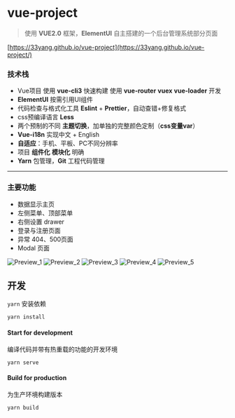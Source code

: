 # vue-project

> 使用 **VUE2.0** 框架，**ElementUI** 自主搭建的一个后台管理系统部分页面

[https://33yang.github.io/vue-project](https://33yang.github.io/vue-project/)

### 技术栈

- Vue项目 使用 **vue-cli3** 快速构建 使用 **vue-router** **vuex** **vue-loader** 开发
- **ElementUI** 按需引用UI组件
- 代码检查与格式化工具 **Eslint** + **Prettier**，自动查错+修复格式
- css预编译语言 **Less**
- 两个预制的不同 **主题切换**，加单独的完整颜色定制（**css变量var**）
- **Vue-i18n** 实现中文 + English
- **自适应**：手机、平板、PC不同分辨率
- 项目 **组件化** **模块化** 明确 
- **Yarn** 包管理，**Git** 工程代码管理
---

### 主要功能

- 数据显示主页
- 左侧菜单、顶部菜单
- 右侧设置 drawer
- 登录与注册页面
- 异常 404、500页面
- Modal 页面


![Preview_1](https://ftp.bmp.ovh/imgs/2021/03/c45fc73b17133db9.png)
![Preview_2](https://ftp.bmp.ovh/imgs/2021/03/a40a02623e4acc8c.png)
![Preview_3](https://ftp.bmp.ovh/imgs/2021/03/8957b97ce063bc04.png)
![Preview_4](https://ftp.bmp.ovh/imgs/2021/03/b6fd4813808875ae.png)
![Preview_5](https://ftp.bmp.ovh/imgs/2021/03/576ee7e0152e8b09.png)

## 开发

`yarn` 安装依赖
```
yarn install
```

#### Start for development 
编译代码并带有热重载的功能的开发环境
```
yarn serve
```

#### Build for production
为生产环境构建版本
```
yarn build
```